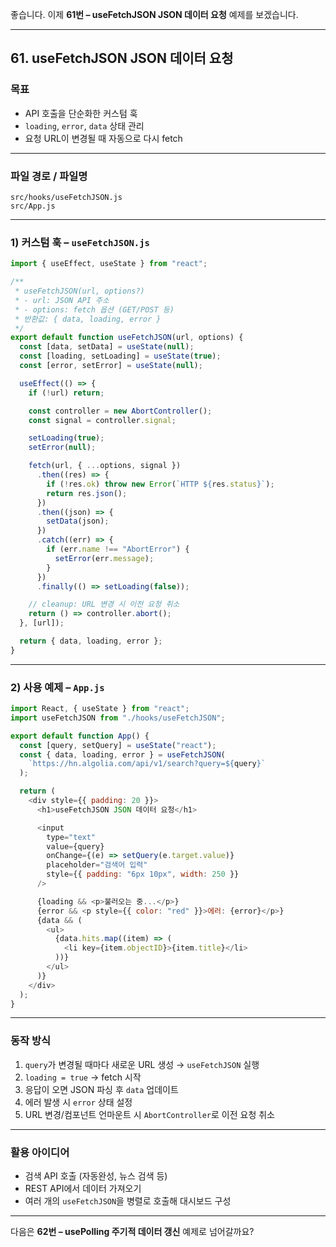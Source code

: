 좋습니다. 이제 **61번 – useFetchJSON JSON 데이터 요청** 예제를 보겠습니다.

---

## 61. useFetchJSON JSON 데이터 요청

### 목표

* API 호출을 단순화한 커스텀 훅
* `loading`, `error`, `data` 상태 관리
* 요청 URL이 변경될 때 자동으로 다시 fetch

---

### 파일 경로 / 파일명

```
src/hooks/useFetchJSON.js
src/App.js
```

---

### 1) 커스텀 훅 – `useFetchJSON.js`

```javascript
import { useEffect, useState } from "react";

/**
 * useFetchJSON(url, options?)
 * - url: JSON API 주소
 * - options: fetch 옵션 (GET/POST 등)
 * 반환값: { data, loading, error }
 */
export default function useFetchJSON(url, options) {
  const [data, setData] = useState(null);
  const [loading, setLoading] = useState(true);
  const [error, setError] = useState(null);

  useEffect(() => {
    if (!url) return;

    const controller = new AbortController();
    const signal = controller.signal;

    setLoading(true);
    setError(null);

    fetch(url, { ...options, signal })
      .then((res) => {
        if (!res.ok) throw new Error(`HTTP ${res.status}`);
        return res.json();
      })
      .then((json) => {
        setData(json);
      })
      .catch((err) => {
        if (err.name !== "AbortError") {
          setError(err.message);
        }
      })
      .finally(() => setLoading(false));

    // cleanup: URL 변경 시 이전 요청 취소
    return () => controller.abort();
  }, [url]);

  return { data, loading, error };
}
```

---

### 2) 사용 예제 – `App.js`

```javascript
import React, { useState } from "react";
import useFetchJSON from "./hooks/useFetchJSON";

export default function App() {
  const [query, setQuery] = useState("react");
  const { data, loading, error } = useFetchJSON(
    `https://hn.algolia.com/api/v1/search?query=${query}`
  );

  return (
    <div style={{ padding: 20 }}>
      <h1>useFetchJSON JSON 데이터 요청</h1>

      <input
        type="text"
        value={query}
        onChange={(e) => setQuery(e.target.value)}
        placeholder="검색어 입력"
        style={{ padding: "6px 10px", width: 250 }}
      />

      {loading && <p>불러오는 중...</p>}
      {error && <p style={{ color: "red" }}>에러: {error}</p>}
      {data && (
        <ul>
          {data.hits.map((item) => (
            <li key={item.objectID}>{item.title}</li>
          ))}
        </ul>
      )}
    </div>
  );
}
```

---

### 동작 방식

1. `query`가 변경될 때마다 새로운 URL 생성 → `useFetchJSON` 실행
2. `loading = true` → fetch 시작
3. 응답이 오면 JSON 파싱 후 `data` 업데이트
4. 에러 발생 시 `error` 상태 설정
5. URL 변경/컴포넌트 언마운트 시 `AbortController`로 이전 요청 취소

---

### 활용 아이디어

* 검색 API 호출 (자동완성, 뉴스 검색 등)
* REST API에서 데이터 가져오기
* 여러 개의 `useFetchJSON`을 병렬로 호출해 대시보드 구성

---

다음은 **62번 – usePolling 주기적 데이터 갱신** 예제로 넘어갈까요?
